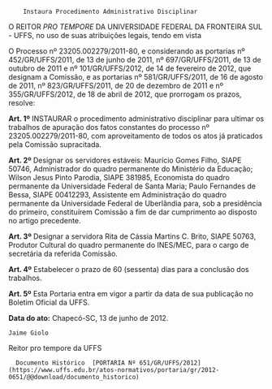         Instaura Procedimento Administrativo Disciplinar  

O REITOR *PRO TEMPORE* DA UNIVERSIDADE FEDERAL DA FRONTEIRA SUL - UFFS, no uso de suas atribuições legais, tendo em vista

 O Processo nº 23205.002279/2011-80, e considerando as portarias nº 452/GR/UFFS/2011, de 13 de junho de 2011, nº 697/GR/UFFS/2011, de 13 de outubro de 2011 e nº 101/GR/UFFS/2012, de 14 de fevereiro de 2012, que designam a Comissão, e as portarias nº 581/GR/UFFS/2011, de 16 de agosto de 2011, nº 823/GR/UFFS/2011, de 20 de dezembro de 2011 e nº 355/GR/UFFS/2012, de 18 de abril de 2012, que prorrogam os prazos, resolve:

 **Art. 1º** INSTAURAR o procedimento administrativo disciplinar para ultimar os trabalhos de apuração dos fatos constantes do processo nº 23205.002279/2011-80, com aproveitamento de todos os atos já praticados pela Comissão supracitada.

 **Art. 2º** Designar os servidores estáveis: Maurício Gomes Filho, SIAPE 50746, Administrador do quadro permanente do Ministério da Educação; Wilson Jesus Pinto Parodia, SIAPE 381985, Economista do quadro permanente da Universidade Federal de Santa Maria; Paulo Fernandes de Bessa, SIAPE 00412293, Assistente em Administração do quadro permanente da Universidade Federal de Uberlândia para, sob a presidência do primeiro, constituírem Comissão a fim de dar cumprimento ao disposto no artigo precedente.

 **Art. 3º** Designar a servidora Rita de Cássia Martins C. Brito, SIAPE 50763, Produtor Cultural do quadro permanente do INES/MEC, para o cargo de secretária da referida Comissão.

 **Art. 4º** Estabelecer o prazo de 60 (sessenta) dias para a conclusão dos trabalhos.

 **Art. 5º** Esta Portaria entra em vigor a partir da data de sua publicação no Boletim Oficial da UFFS.

  

   **Data do ato:** Chapecó-SC, 13 de junho de 2012.   
 

    Jaime Giolo   
 Reitor pro tempore da UFFS 

      Documento Histórico  [PORTARIA Nº 651/GR/UFFS/2012](https://www.uffs.edu.br/atos-normativos/portaria/gr/2012-0651/@@download/documento_historico)     
      